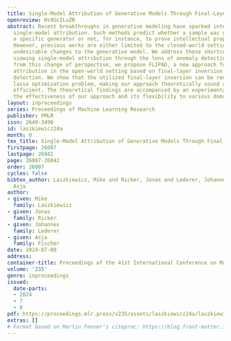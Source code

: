 ```yaml
---
title: Single-Model Attribution of Generative Models Through Final-Layer Inversion
openreview: Hs9GcILuZN
abstract: Recent breakthroughs in generative modeling have sparked interest in practical
  single-model attribution. Such methods predict whether a sample was generated by
  a specific generator or not, for instance, to prove intellectual property theft.
  However, previous works are either limited to the closed-world setting or require
  undesirable changes to the generative model. We address these shortcomings by, first,
  viewing single-model attribution through the lens of anomaly detection. Arising
  from this change of perspective, we propose FLIPAD, a new approach for single-model
  attribution in the open-world setting based on final-layer inversion and anomaly
  detection. We show that the utilized final-layer inversion can be reduced to a convex
  lasso optimization problem, making our approach theoretically sound and computationally
  efficient. The theoretical findings are accompanied by an experimental study demonstrating
  the effectiveness of our approach and its flexibility to various domains.
layout: inproceedings
series: Proceedings of Machine Learning Research
publisher: PMLR
issn: 2640-3498
id: laszkiewicz24a
month: 0
tex_title: Single-Model Attribution of Generative Models Through Final-Layer Inversion
firstpage: 26007
lastpage: 26042
page: 26007-26042
order: 26007
cycles: false
bibtex_author: Laszkiewicz, Mike and Ricker, Jonas and Lederer, Johannes and Fischer,
  Asja
author:
- given: Mike
  family: Laszkiewicz
- given: Jonas
  family: Ricker
- given: Johannes
  family: Lederer
- given: Asja
  family: Fischer
date: 2024-07-08
address:
container-title: Proceedings of the 41st International Conference on Machine Learning
volume: '235'
genre: inproceedings
issued:
  date-parts:
  - 2024
  - 7
  - 8
pdf: https://proceedings.mlr.press/v235/assets/laszkiewicz24a/laszkiewicz24a.pdf
extras: []
# Format based on Martin Fenner's citeproc: https://blog.front-matter.io/posts/citeproc-yaml-for-bibliographies/
---
```

